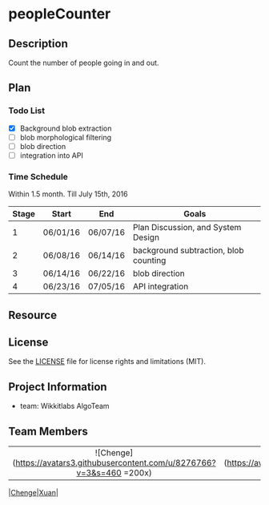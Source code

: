 # peopleCounter

## Description
Count the number of people going in and out.

## Plan

### Todo List
- [x] Background blob extraction
- [ ] blob morphological filtering
- [ ] blob direction
- [ ] integration into API

### Time Schedule
Within 1.5 month. Till July 15th, 2016

| Stage | Start  | End | Goals |
| ------------- | ------------- | ------------- | ------------- |
| 1 | 06/01/16  | 06/07/16  | Plan Discussion, and System Design|
| 2 | 06/08/16  | 06/14/16  | background subtraction, blob counting  |
| 3 | 06/14/16  | 06/22/16  | blob direction  |
| 4 | 06/23/16  | 07/05/16  | API integration  |

## Resource


## License
See the [LICENSE](LICENSE.md) file for license rights and limitations (MIT).

## Project Information
- team: Wikkitlabs AlgoTeam

## Team Members
|||
|:--:|:--:|
|![Chenge](https://avatars3.githubusercontent.com/u/8276766?v=3&s=460 =200x)|![Xuan](https://avatars2.githubusercontent.com/u/5784918?v=3&s=460 =200x)|

|[Chenge](https://github.com/ChengeLi)|[Xuan](https://github.com/xuanaux)|



